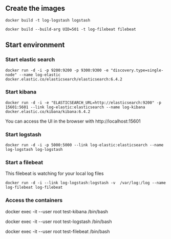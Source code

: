 ## Create the images
```
docker build -t log-logstash logstash 

docker build --build-arg UID=501 -t log-filebeat filebeat
```
## Start environment

### Start elastic search
```
docker run -d -i -p 9200:9200 -p 9300:9300 -e "discovery.type=single-node" --name log-elastic docker.elastic.co/elasticsearch/elasticsearch:6.4.2
```
### Start kibana
```
docker run -d -i -e "ELASTICSEARCH_URL=http://elasticsearch:9200" -p 15601:5601 --link log-elastic:elasticsearch --name log-kibana docker.elastic.co/kibana/kibana:6.4.2
```
You can access the UI in the browser with http://localhost:15601

### Start logstash
```
docker run -d -i -p 5000:5000 --link log-elastic:elasticsearch --name log-logstash log-logstash
```
### Start a filebeat

This filebeat is watching for your local log files
```
docker run -d -i --link log-logstash:logstash -v  /var/log:/log --name log-filebeat log-filebeat
```

### Access the containers

docker exec -it --user root test-kibana /bin/bash

docker exec -it --user root test-logstash /bin/bash

docker exec -it --user root test-filebeat /bin/bash
